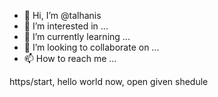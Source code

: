 - 👋 Hi, I’m @talhanis
- 👀 I’m interested in ...
- 🌱 I’m currently learning ...
- 💞️ I’m looking to collaborate on ...
- 📫 How to reach me ...

<!---
talhanis/talhanis is a ✨ special ✨ repository because its `README.md` (this file) appears on your GitHub profile.
You can click the Preview link to take a look at your changes.
--->
https/start, hello world
now, open given shedule
